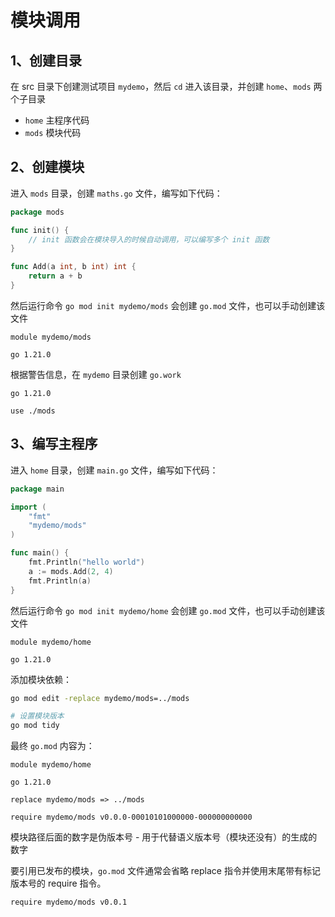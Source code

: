# 模块调用

## 1、创建目录

在 src 目录下创建测试项目 `mydemo`，然后 `cd` 进入该目录，并创建 `home`、`mods` 两个子目录

- `home` 主程序代码
- `mods` 模块代码

## 2、创建模块

进入 `mods` 目录，创建 `maths.go` 文件，编写如下代码：

```go
package mods

func init() {
    // init 函数会在模块导入的时候自动调用，可以编写多个 init 函数
}

func Add(a int, b int) int {
	return a + b
}
```

然后运行命令 `go mod init mydemo/mods` 会创建 `go.mod` 文件，也可以手动创建该文件

```
module mydemo/mods

go 1.21.0

```

根据警告信息，在 `mydemo` 目录创建 `go.work`

```
go 1.21.0

use ./mods

```

## 3、编写主程序

进入 `home` 目录，创建 `main.go` 文件，编写如下代码：

```go
package main

import (
	"fmt"
	"mydemo/mods"
)

func main() {
	fmt.Println("hello world")
	a := mods.Add(2, 4)
	fmt.Println(a)
}
```

然后运行命令 `go mod init mydemo/home` 会创建 `go.mod` 文件，也可以手动创建该文件

```
module mydemo/home

go 1.21.0

```

添加模块依赖：

```sh
go mod edit -replace mydemo/mods=../mods

# 设置模块版本
go mod tidy
```

最终 `go.mod` 内容为：

```
module mydemo/home

go 1.21.0

replace mydemo/mods => ../mods

require mydemo/mods v0.0.0-00010101000000-000000000000

```

模块路径后面的数字是伪版本号 - 用于代替语义版本号（模块还没有）的生成的数字

要引用已发布的模块，`go.mod` 文件通常会省略 replace 指令并使用末尾带有标记版本号的 require 指令。

`require mydemo/mods v0.0.1`